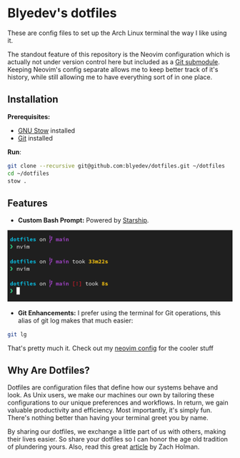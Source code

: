 # Blyedev's dotfiles

These are config files to set up the Arch Linux terminal the way I like using it.

The standout feature of this repository is the Neovim configuration which is actually not under version control here but included as a [Git submodule](https://git-scm.com/book/en/v2/Git-Tools-Submodules). Keeping Neovim's config separate allows me to keep better track of it's history, while still allowing me to have everything sort of in one place.

## Installation

**Prerequisites:**

- [GNU Stow](https://www.gnu.org/software/stow/) installed
- [Git](https://git-scm.com/) installed

**Run**:

```sh
git clone --recursive git@github.com:blyedev/dotfiles.git ~/dotfiles
cd ~/dotfiles
stow .
```

## Features

- **Custom Bash Prompt:** Powered by [Starship](https://starship.rs/).

![Screenshot of Starship terminal](./ui/starship-demo.png)

- **Git Enhancements:** I prefer using the terminal for Git operations, this alias of git log makes that much easier:

```bash
git lg
```

That's pretty much it. Check out my [neovim config](https://github.com/blyedev/nvim-config) for the cooler stuff

## Why Are Dotfiles?

Dotfiles are configuration files that define how our systems behave and look. As Unix users, we make our machines our own by tailoring these configurations to our unique preferences and workflows. In return, we gain valuable productivity and efficiency. Most importantly, it's simply fun. There's nothing better than having your terminal greet you by name.

By sharing our dotfiles, we exchange a little part of us with others, making their lives easier. So share your dotfiles so I can honor the age old tradition of plundering yours. Also, read this great [article](https://zachholman.com/2010/08/dotfiles-are-meant-to-be-forked/) by Zach Holman.
